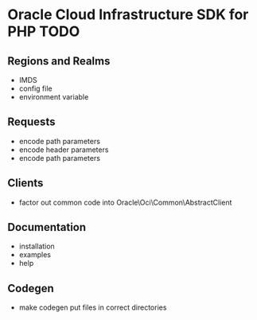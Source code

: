 # Oracle Cloud Infrastructure SDK for PHP TODO

## Regions and Realms
- IMDS
- config file
- environment variable

## Requests
- encode path parameters
- encode header parameters
- encode path parameters

## Clients
- factor out common code into Oracle\Oci\Common\AbstractClient

## Documentation
- installation
- examples
- help

## Codegen
- make codegen put files in correct directories